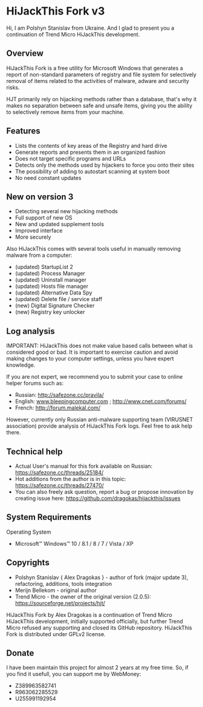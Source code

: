 ﻿
# HiJackThis Fork v3

Hi, I am Polshyn Stanislav from Ukraine. And I glad to present you a continuation of Trend Micro HiJackThis development.

## Overview

HiJackThis Fork is a free utility for Microsoft Windows that generates a report of non-standard parameters of registry and file system for selectively removal of items related to the activities of malware, adware and security risks.

HJT primarily rely on hijacking methods rather than a database, that's why it makes no separation between safe and unsafe items, giving you the ability to selectively remove items from your machine.

## Features

 * Lists the contents of key areas of the Registry and hard drive
 * Generate reports and presents them in an organized fashion
 * Does not target specific programs and URLs
 * Detects only the methods used by hijackers to force you onto their sites
 * The possibility of adding to autostart scanning at system boot
 * No need constant updates

## New on version 3

 * Detecting several new hijacking methods
 * Full support of new OS
 * New and updated supplement tools
 * Improved interface
 * More securely

Also HiJackThis comes with several tools useful in manually removing malware from a computer:
 * (updated) StartupList 2 
 * (updated) Process Manager
 * (updated) Uninstall manager
 * (updated) Hosts file manager
 * (updated) Alternative Data Spy
 * (updated) Delete file / service staff
 * (new) Digital Signature Checker
 * (new) Registry key unlocker

## Log analysis

IMPORTANT: HiJackThis does not make value based calls between what is considered good or bad.
It is important to exercise caution and avoid making changes to your computer settings, unless you have expert knowledge.

If you are not expert, we recommend you to submit your case to online helper forums such as:
- Russian: http://safezone.cc/pravila/
- English: www.bleepingcomputer.com ; http://www.cnet.com/forums/
- French: http://forum.malekal.com/

However, currently only Russian anti-malware supporting team (VIRUSNET association) provide analysis of HiJackThis Fork logs. Feel free to ask help there.

## Technical help
 * Actual User's manual for this fork available on Russian: https://safezone.cc/threads/25184/
 * Hot additions from the author is in this topic: https://safezone.cc/threads/27470/
 * You can also freely ask question, report a bug or propose innovation by creating issue here: https://github.com/dragokas/hijackthis/issues

## System Requirements

Operating System
  * Microsoft™ Windows™ 10 / 8.1 / 8 / 7 / Vista / XP

## Copyrights

 * Polshyn Stanislav { Alex Dragokas } - author of fork (major update 3), refactoring, additions, tools integration
 * Merijn Bellekom - original author
 * Trend Micro - the owner of the original version (2.0.5): https://sourceforge.net/projects/hjt/

HiJackThis Fork by Alex Dragokas is a continuation of Trend Micro HiJackThis development, initially supported officially, but further Trend Micro refused any supporting and closed its GitHub repository.
HiJackThis Fork is distributed under GPLv2 license.

## Donate

I have been maintain this project for almost 2 years at my free time.
So, if you find it usefull, you can support me by WebMoney:
 * Z389963582741
 * R963062285529
 * U255991192954
